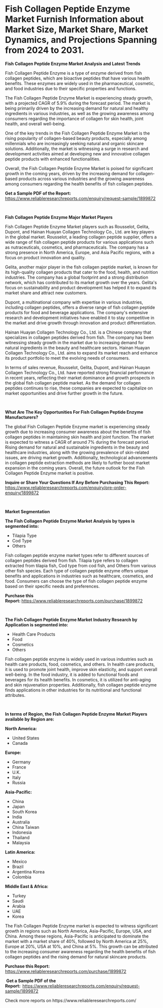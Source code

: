 <p><h1>Fish Collagen Peptide Enzyme Market Furnish Information about Market Size, Market Share, Market Dynamics, and Projections Spanning from 2024 to 2031.</h1></p><p><strong>Fish Collagen Peptide Enzyme Market Analysis and Latest Trends</strong></p>
<p><p>Fish Collagen Peptide Enzyme is a type of enzyme derived from fish collagen peptides, which are bioactive peptides that have various health benefits. These enzymes are widely used in the pharmaceutical, cosmetic, and food industries due to their specific properties and functions.</p><p>The Fish Collagen Peptide Enzyme Market is experiencing steady growth, with a projected CAGR of 5.9% during the forecast period. The market is being primarily driven by the increasing demand for natural and healthy ingredients in various industries, as well as the growing awareness among consumers regarding the importance of collagen for skin health, joint health, and overall well-being.</p><p>One of the key trends in the Fish Collagen Peptide Enzyme Market is the rising popularity of collagen-based beauty products, especially among millennials who are increasingly seeking natural and organic skincare solutions. Additionally, the market is witnessing a surge in research and development activities aimed at developing new and innovative collagen peptide products with enhanced functionalities.</p><p>Overall, the Fish Collagen Peptide Enzyme Market is poised for significant growth in the coming years, driven by the increasing demand for collagen-based products across various industries and the growing awareness among consumers regarding the health benefits of fish collagen peptides.</p></p>
<p><strong>Get a Sample PDF of the Report:&nbsp;</strong> <a href="https://www.reliableresearchreports.com/enquiry/request-sample/1899872">https://www.reliableresearchreports.com/enquiry/request-sample/1899872</a></p>
<p>&nbsp;</p>
<p><strong>Fish Collagen Peptide Enzyme Major Market Players</strong></p>
<p><p>Fish Collagen Peptide Enzyme Market players such as Rousselot, Gelita, Dupont, and Hainan Huayan Collagen Technology Co., Ltd. are key players in the global market. Rousselot, a leading collagen peptide supplier, offers a wide range of fish collagen peptide products for various applications such as nutraceuticals, cosmetics, and pharmaceuticals. The company has a strong presence in North America, Europe, and Asia Pacific regions, with a focus on product innovation and quality.</p><p>Gelita, another major player in the fish collagen peptide market, is known for its high-quality collagen products that cater to the food, health, and nutrition industries. The company has a global footprint and a strong distribution network, which has contributed to its market growth over the years. Gelita's focus on sustainability and product development has helped it to expand its market share and attract new customers.</p><p>Dupont, a multinational company with expertise in various industries, including collagen peptides, offers a diverse range of fish collagen peptide products for food and beverage applications. The company's extensive research and development initiatives have enabled it to stay competitive in the market and drive growth through innovation and product differentiation.</p><p>Hainan Huayan Collagen Technology Co., Ltd. is a Chinese company that specializes in collagen peptides derived from fish. The company has been witnessing steady growth in the market due to increasing demand for natural ingredients in the beauty and healthcare sectors. Hainan Huayan Collagen Technology Co., Ltd. aims to expand its market reach and enhance its product portfolio to meet the evolving needs of consumers.</p><p>In terms of sales revenue, Rousselot, Gelita, Dupont, and Hainan Huayan Collagen Technology Co., Ltd. have reported strong financial performance in recent years, reflecting their market dominance and growth prospects in the global fish collagen peptide market. As the demand for collagen peptides continues to rise, these companies are expected to capitalize on market opportunities and drive further growth in the future.</p></p>
<p>&nbsp;</p>
<p><strong>What Are The Key Opportunities For Fish Collagen Peptide Enzyme Manufacturers?</strong></p>
<p><p>The global Fish Collagen Peptide Enzyme market is experiencing steady growth due to increasing consumer awareness about the benefits of fish collagen peptides in maintaining skin health and joint function. The market is expected to witness a CAGR of around 7% during the forecast period. Rising demand for natural and sustainable ingredients in the beauty and healthcare industries, along with the growing prevalence of skin-related issues, are driving market growth. Additionally, technological advancements in collagen peptide extraction methods are likely to further boost market expansion in the coming years. Overall, the future outlook for the Fish Collagen Peptide Enzyme market is positive.</p></p>
<p><strong>Inquire or Share Your Questions If Any Before Purchasing This Report:</strong> <a href="https://www.reliableresearchreports.com/enquiry/pre-order-enquiry/1899872">https://www.reliableresearchreports.com/enquiry/pre-order-enquiry/1899872</a></p>
<p>&nbsp;</p>
<p><strong>Market Segmentation</strong></p>
<p><strong>The Fish Collagen Peptide Enzyme Market Analysis by types is segmented into:</strong></p>
<p><ul><li>Tilapia Type</li><li>Cod Type</li><li>Others</li></ul></p>
<p><p>Fish collagen peptide enzyme market types refer to different sources of collagen peptides derived from fish. Tilapia type refers to collagen extracted from tilapia fish, Cod type from cod fish, and Others from various other fish species. Each type of collagen peptide enzyme offers unique benefits and applications in industries such as healthcare, cosmetics, and food. Consumers can choose the type of fish collagen peptide enzyme based on their specific needs and preferences.</p></p>
<p><strong>Purchase this Report:&nbsp;</strong><a href="https://www.reliableresearchreports.com/purchase/1899872">https://www.reliableresearchreports.com/purchase/1899872</a></p>
<p>&nbsp;</p>
<p><strong>The Fish Collagen Peptide Enzyme Market Industry Research by Application is segmented into:</strong></p>
<p><ul><li>Health Care Products</li><li>Food</li><li>Cosmetics</li><li>Others</li></ul></p>
<p><p>Fish collagen peptide enzyme is widely used in various industries such as health care products, food, cosmetics, and others. In health care products, it is used to promote joint health, improve skin elasticity, and support overall well-being. In the food industry, it is added to functional foods and beverages for its health benefits. In cosmetics, it is utilized for anti-aging and skin rejuvenation properties. Additionally, fish collagen peptide enzyme finds applications in other industries for its nutritional and functional attributes.</p></p>
<p>&nbsp;</p>
<p><strong>In terms of Region, the Fish Collagen Peptide Enzyme Market Players available by Region are:</strong></p>
<p>
    <p> <strong> North America: </strong>
        <ul>
            <li>United States</li>
            <li>Canada</li>
        </ul>
        </p> 
    <p> <strong> Europe: </strong>
        <ul>
            <li>Germany</li>
            <li>France</li>
            <li>U.K.</li>
            <li>Italy</li>
            <li>Russia</li>
        </ul>
        </p> 
    <p> <strong> Asia-Pacific: </strong>
        <ul>
            <li>China</li>
            <li>Japan</li>
            <li>South Korea</li>
            <li>India</li>
            <li>Australia</li>
            <li>China Taiwan</li>
            <li>Indonesia</li>
            <li>Thailand</li>
            <li>Malaysia</li>
        </ul>
        </p> 
    <p> <strong> Latin America: </strong>
        <ul>
            <li>Mexico</li>
            <li>Brazil</li>
            <li>Argentina Korea</li>
            <li>Colombia</li>
        </ul>
        </p> 
    <p> <strong> Middle East & Africa: </strong>
        <ul>
            <li>Turkey</li>
            <li>Saudi</li>
            <li>Arabia</li>
            <li>UAE</li>
            <li>Korea</li>
        </ul>
    </p>
    </p>
<p><p>The Fish Collagen Peptide Enzyme market is expected to witness significant growth in regions such as North America, Asia-Pacific, Europe, USA, and China. Among these regions, Asia-Pacific is anticipated to dominate the market with a market share of 40%, followed by North America at 25%, Europe at 20%, USA at 10%, and China at 5%. This growth can be attributed to the increasing consumer awareness regarding the health benefits of fish collagen peptides and the rising demand for natural skincare products.</p></p>
<p><strong>Purchase this Report: </strong><a href="https://www.reliableresearchreports.com/purchase/1899872">https://www.reliableresearchreports.com/purchase/1899872</a></p>
<p>&nbsp;<strong>Get a Sample PDF of the Report:&nbsp;&nbsp;</strong><a href="https://www.reliableresearchreports.com/enquiry/request-sample/1899872">https://www.reliableresearchreports.com/enquiry/request-sample/1899872</a></p>
<p><strong></strong></p>
<p>Check more reports on https://www.reliableresearchreports.com/</p>